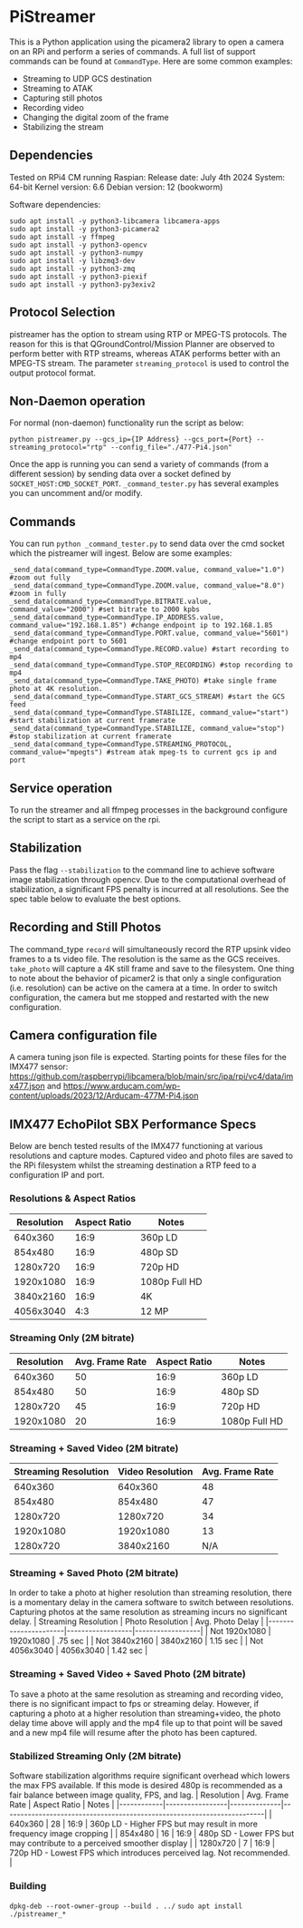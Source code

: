# PiStreamer
This is a Python application using the picamera2 library to open a camera on an RPi and perform a series of commands. A full list of support commands can be found at `CommandType`. Here are some common examples:
* Streaming to UDP GCS destination
* Streaming to ATAK
* Capturing still photos
* Recording video
* Changing the digital zoom of the frame
* Stabilizing the stream

## Dependencies
Tested on RPi4 CM running Raspian:
Release date: July 4th 2024
System: 64-bit
Kernel version: 6.6
Debian version: 12 (bookworm)

Software dependencies:
```
sudo apt install -y python3-libcamera libcamera-apps
sudo apt install -y python3-picamera2
sudo apt install -y ffmpeg
sudo apt install -y python3-opencv
sudo apt install -y python3-numpy
sudo apt install -y libzmq3-dev
sudo apt install -y python3-zmq
sudo apt install -y python3-piexif
sudo apt install -y python3-py3exiv2
```
## Protocol Selection
pistreamer has the option to stream using RTP or MPEG-TS protocols. The reason for this is that QGroundControl/Mission Planner are observed to perform better with RTP streams, whereas ATAK performs better with an MPEG-TS stream. The parameter `streaming_protocol` is used to control the output protocol format.

## Non-Daemon operation
For normal (non-daemon) functionality run the script as below:

```
python pistreamer.py --gcs_ip={IP Address} --gcs_port={Port} --streaming_protocol="rtp" --config_file="./477-Pi4.json"
```
Once the app is running you can send a variety of commands (from a different session) by sending data over a socket defined by `SOCKET_HOST:CMD_SOCKET_PORT`. `_command_tester.py` has several examples you can uncomment and/or modify.

## Commands
You can run `python _command_tester.py` to send data over the cmd socket which the pistreamer will ingest. Below are some examples:
```
_send_data(command_type=CommandType.ZOOM.value, command_value="1.0") #zoom out fully
_send_data(command_type=CommandType.ZOOM.value, command_value="8.0") #zoom in fully
_send_data(command_type=CommandType.BITRATE.value, command_value="2000") #set bitrate to 2000 kpbs
_send_data(command_type=CommandType.IP_ADDRESS.value, command_value="192.168.1.85") #change endpoint ip to 192.168.1.85
_send_data(command_type=CommandType.PORT.value, command_value="5601") #change endpoint port to 5601
_send_data(command_type=CommandType.RECORD.value) #start recording to mp4
_send_data(command_type=CommandType.STOP_RECORDING) #stop recording to mp4
_send_data(command_type=CommandType.TAKE_PHOTO) #take single frame photo at 4K resolution.
_send_data(command_type=CommandType.START_GCS_STREAM) #start the GCS feed
_send_data(command_type=CommandType.STABILIZE, command_value="start") #start stabilization at current framerate
_send_data(command_type=CommandType.STABILIZE, command_value="stop") #stop stabilization at current framerate
_send_data(command_type=CommandType.STREAMING_PROTOCOL, command_value="mpegts") #stream atak mpeg-ts to current gcs ip and port
```

## Service operation
To run the streamer and all ffmpeg processes in the background configure the script to start as a service on the rpi.

## Stabilization
Pass the flag `--stabilization` to the command line to achieve software image stabilization through opencv. Due to the computational overhead of stabilization, a significant FPS penalty is incurred at all resolutions. See the spec table below to evaluate the best options.

## Recording and Still Photos
The command_type `record` will simultaneously record the RTP upsink video frames to a ts video file. The resolution is the same as the GCS receives. `take_photo` will capture a 4K still frame and save to the filesystem. One thing to note about the behavior of picamer2 is that only a single configuration (i.e. resolution) can be active on the camera at a time. In order to switch configuration, the camera but me stopped and restarted with the new configuration.

## Camera configuration file
A camera tuning json file is expected. Starting points for these files for the IMX477 sensor: https://github.com/raspberrypi/libcamera/blob/main/src/ipa/rpi/vc4/data/imx477.json and https://www.arducam.com/wp-content/uploads/2023/12/Arducam-477M-Pi4.json

## IMX477 EchoPilot SBX Performance Specs
Below are bench tested results of the IMX477 functioning at various resolutions and capture modes. Captured video and photo files are saved to the RPi filesystem whilst the streaming destination a RTP feed to a configuration IP and port.

### Resolutions & Aspect Ratios
| Resolution | Aspect Ratio | Notes         |
|------------|--------------|---------------|
| 640x360    | 16:9         | 360p LD       |
| 854x480    | 16:9         | 480p SD       |
| 1280x720   | 16:9         | 720p HD       |
| 1920x1080  | 16:9         | 1080p Full HD |
| 3840x2160  | 16:9         | 4K            |
| 4056x3040  | 4:3          | 12 MP         |

### Streaming Only (2M bitrate)
| Resolution | Avg. Frame Rate | Aspect Ratio | Notes         |
|------------|-----------------|--------------|---------------|
| 640x360    | 50              | 16:9         | 360p LD       |
| 854x480    | 50              | 16:9         | 480p SD       |
| 1280x720   | 45              | 16:9         | 720p HD       |
| 1920x1080  | 20              | 16:9         | 1080p Full HD |

### Streaming + Saved Video (2M bitrate)
| Streaming Resolution | Video Resolution | Avg. Frame Rate |
|----------------------|------------------|-----------------|
| 640x360              | 640x360          | 48              |
| 854x480              | 854x480          | 47              |
| 1280x720             | 1280x720         | 34              |
| 1920x1080            | 1920x1080        | 13              |
| 1280x720             | 3840x2160        | N/A             |

### Streaming + Saved Photo (2M bitrate)
In order to take a photo at higher resolution than streaming resolution, there is a momentary delay in the camera software to switch between resolutions. Capturing photos at the same resolution as streaming incurs no significant delay.
| Streaming Resolution | Photo Resolution | Avg. Photo Delay |
|----------------------|------------------|------------------|
| Not 1920x1080        | 1920x1080        | .75 sec          |
| Not 3840x2160        | 3840x2160        | 1.15 sec         |
| Not 4056x3040        | 4056x3040        | 1.42 sec         |

### Streaming + Saved Video + Saved Photo (2M bitrate)
To save a photo at the same resolution as streaming and recording video, there is no
significant impact to fps or streaming delay. However, if capturing a photo at a
higher resolution than streaming+video, the photo delay time above will apply and the
mp4 file up to that point will be saved and a new mp4 file will resume after the photo
has been captured.

### Stabilized Streaming Only (2M bitrate)
Software stabilization algorithms require significant overhead which lowers the max FPS available.
If this mode is desired 480p is recommended as a fair balance between image quality, FPS, and lag.
| Resolution | Avg. Frame Rate | Aspect Ratio | Notes                                                                  |
|------------|-----------------|--------------|------------------------------------------------------------------------|
| 640x360    | 28              | 16:9         | 360p LD - Higher FPS but may result in more frequency image cropping   |
| 854x480    | 16              | 16:9         | 480p SD - Lower FPS but may contribute to a perceived smoother display |
| 1280x720   | 7               | 16:9         | 720p HD - Lowest FPS which introduces perceived lag. Not recommended.  |


### Building
`dpkg-deb --root-owner-group --build . ../`
`sudo apt install ./pistreamer_*`
